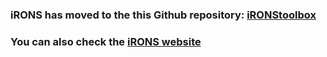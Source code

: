 ### iRONS has moved to the this Github repository: [iRONStoolbox](https://github.com/iRONStoolbox/iRONStoolbox)

### You can also check the [iRONS website](https://ironstoolbox.github.io/)
